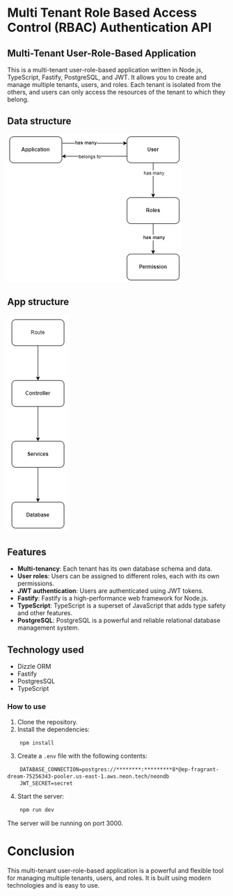 # Multi Tenant Role Based Access Control (RBAC) Authentication API

## Multi-Tenant User-Role-Based Application

This is a multi-tenant user-role-based application written in Node.js, TypeScript, Fastify, PostgreSQL, and JWT. It allows you to create and manage multiple tenants, users, and roles. Each tenant is isolated from the others, and users can only access the resources of the tenant to which they belong.

## Data structure 
!["data structure"](imgs/role_base_api_ds.png)

## App structure 
!["app structure"](imgs/router.png)



## Features 
- __Multi-tenancy__: Each tenant has its own database schema and data.
- __User roles__: Users can be assigned to different roles, each with its own permissions.
- __JWT authentication__: Users are authenticated using JWT tokens.
- __Fastify__: Fastify is a high-performance web framework for Node.js.
- __TypeScript__: TypeScript is a superset of JavaScript that adds type safety and other features.
- __PostgreSQL__: PostgreSQL is a powerful and reliable relational database management system.

## Technology used
- Dizzle ORM 
- Fastify 
- PostgresSQL
- TypeScript 


### How to use

1. Clone the repository.
2. Install the dependencies:
```sh
    npm install
```
3. Create a ``.env`` file with the following contents:
```
    DATABASE_CONNECTION=postgres://********:*********8*@ep-fragrant-dream-75256343-pooler.us-east-1.aws.neon.tech/neondb
    JWT_SECRET=secret
``````

4. Start the server:
```sh
    npm run dev
```
The server will be running on port 3000.


# Conclusion

This multi-tenant user-role-based application is a powerful and flexible tool for managing multiple tenants, users, and roles. It is built using modern technologies and is easy to use.